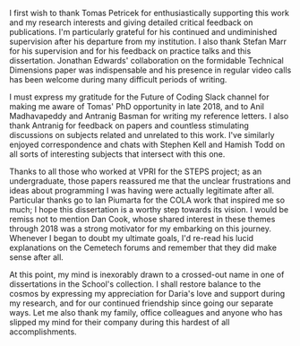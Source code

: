 I first wish to thank Tomas Petricek for enthusiastically supporting this work and my research interests and giving detailed critical feedback on publications. I'm particularly grateful for his continued and undiminished supervision after his departure from my institution. I also thank Stefan Marr for his supervision and for his feedback on practice talks and this dissertation. Jonathan Edwards' collaboration on the formidable Technical Dimensions paper was indispensable and his presence in regular video calls has been welcome during many difficult periods of writing.

I must express my gratitude for the Future of Coding Slack channel for making me aware of Tomas' PhD opportunity in late 2018, and to Anil Madhavapeddy and Antranig Basman for writing my reference letters. I also thank Antranig for feedback on papers and countless stimulating discussions on subjects related and unrelated to this work. I've similarly enjoyed correspondence and chats with Stephen Kell and Hamish Todd on all sorts of interesting subjects that intersect with this one. 

Thanks to all those who worked at VPRI for the STEPS project; as an undergraduate, those papers reassured me that the unclear frustrations and ideas about programming I was having were actually legitimate after all. Particular thanks go to Ian Piumarta for the COLA work that inspired me so much; I hope this dissertation is a worthy step towards its vision. I would be remiss not to mention Dan Cook, whose shared interest in these themes through 2018 was a strong motivator for my embarking on this journey. Whenever I began to doubt my ultimate goals, I'd re-read his lucid explanations on the Cemetech forums and remember that they did make sense after all.

At this point, my mind is inexorably drawn to a crossed-out name in one of dissertations in the School's collection. I shall restore balance to the cosmos by expressing my appreciation for Daria's love and support during my research, and for our continued friendship since going our separate ways. Let me also thank my family, office colleagues and anyone who has slipped my mind for their company during this hardest of all accomplishments.
